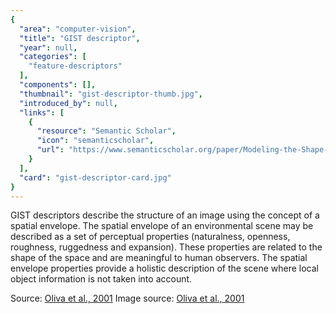```yaml
---
{
  "area": "computer-vision",
  "title": "GIST descriptor",
  "year": null,
  "categories": [
    "feature-descriptors"
  ],
  "components": [],
  "thumbnail": "gist-descriptor-thumb.jpg",
  "introduced_by": null,
  "links": [
    {
      "resource": "Semantic Scholar",
      "icon": "semanticscholar",
      "url": "https://www.semanticscholar.org/paper/Modeling-the-Shape-of-the-Scene%3A-A-Holistic-of-the-Oliva-Torralba/869171b2f56cfeaa9b81b2626cb4956fea590a57"
    }
  ],
  "card": "gist-descriptor-card.jpg"
}
---
```

GIST descriptors describe the structure of an image using the concept of a spatial envelope. The spatial envelope of an environmental scene may be described as a set of perceptual properties (naturalness, openness, roughness, ruggedness and expansion). These properties are related to the shape of the space and are meaningful to human observers. The spatial envelope properties provide a holistic description of the scene where local object information is not taken into account.

Source: [Oliva et al., 2001](http://people.eecs.berkeley.edu/~efros/courses/AP06/Papers/oliva-ijcv-01.pdf)
Image source: [Oliva et al., 2001](http://people.eecs.berkeley.edu/~efros/courses/AP06/Papers/oliva-ijcv-01.pdf)

